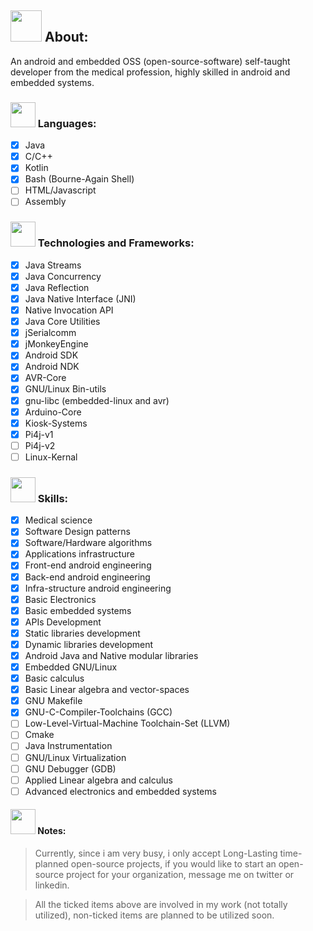 ## <img src="https://user-images.githubusercontent.com/60224159/202692478-bbf0d6d1-3eb6-405b-aa50-96a2dc0f6e23.svg" width=50 height=50></img> About: 

An android and embedded OSS (open-source-software) self-taught developer from the medical profession, highly skilled in android and embedded systems.

### <img src="https://user-images.githubusercontent.com/60224159/202689902-ca1164de-930f-43b8-8517-35c9c5751d06.svg" width=40 height=40></img> Languages: 
- [x] Java
- [x] C/C++
- [x] Kotlin
- [x] Bash (Bourne-Again Shell)
- [ ] HTML/Javascript
- [ ] Assembly

### <img src="https://user-images.githubusercontent.com/60224159/202691115-3eb08563-3d7b-417f-a02c-9e2b7f2ed01b.svg" width=40 height=40></img> Technologies and Frameworks: 
- [x] Java Streams
- [x] Java Concurrency
- [x] Java Reflection
- [x] Java Native Interface (JNI)
- [x] Native Invocation API
- [x] Java Core Utilities
- [x] jSerialcomm
- [x] jMonkeyEngine
- [x] Android SDK
- [x] Android NDK
- [x] AVR-Core
- [x] GNU/Linux Bin-utils
- [x] gnu-libc (embedded-linux and avr)
- [x] Arduino-Core
- [x] Kiosk-Systems 
- [x] Pi4j-v1
- [ ] Pi4j-v2
- [ ] Linux-Kernal

### <img src="https://user-images.githubusercontent.com/60224159/202691386-fbe87724-ed6b-4736-8d57-8705b67c24f1.svg" width=40 height=40></img> Skills: 
- [x] Medical science 
- [x] Software Design patterns
- [x] Software/Hardware algorithms
- [x] Applications infrastructure
- [x] Front-end android engineering
- [x] Back-end android engineering
- [x] Infra-structure android engineering    
- [x] Basic Electronics
- [x] Basic embedded systems
- [x] APIs Development
- [x] Static libraries development 
- [x] Dynamic libraries development
- [x] Android Java and Native modular libraries
- [x] Embedded GNU/Linux 
- [x] Basic calculus
- [x] Basic Linear algebra and vector-spaces  
- [x] GNU Makefile
- [x] GNU-C-Compiler-Toolchains (GCC)
- [ ] Low-Level-Virtual-Machine Toolchain-Set (LLVM)
- [ ] Cmake
- [ ] Java Instrumentation
- [ ] GNU/Linux Virtualization
- [ ] GNU Debugger (GDB)
- [ ] Applied Linear algebra and calculus
- [ ] Advanced electronics and embedded systems

#### <img src="https://user-images.githubusercontent.com/60224159/202689343-a71393c1-380f-412d-a3d8-3245bdd5a298.svg" width=40 height=40></img> Notes:
> Currently, since i am very busy, i only accept Long-Lasting time-planned open-source projects, if you would like to start an open-source project for your organization, message me on twitter or linkedin.

> All the ticked items above are involved in my work (not totally utilized), non-ticked items are planned to be utilized soon.
